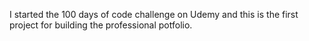 I started the 100 days of code challenge on Udemy and this is the first project for building the professional potfolio.
